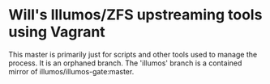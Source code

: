 # Will's Illumos/ZFS upstreaming tools using Vagrant

This master is primarily just for scripts and other tools used to manage the
process.  It is an orphaned branch.  The 'illumos' branch is a contained
mirror of illumos/illumos-gate:master.
